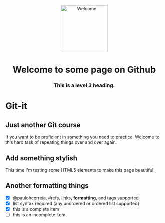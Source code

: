 <p style="text-align:center;" markdown="1">
  <img src="https://octodex.github.com/images/filmtocat.png" alt="Welcome" height="150 px" width="150 px"> 
</p>

<h1 style="text-align: center;" markdown="1">Welcome to some page on Github</h1>

<h3 style="text-align: center;" markdown="1">This is a level 3 heading.</h3>

# Git-it

<h2>
  <span class='icon icon-info'></span> Just another Git course
</h2>

If you want to be proficient in something you need to practice. Welcome to this hard task of repeating things over and over again.

<h2>
  <span class='icon icon-device-camera-video'></span> Add something stylish
</h2>

This time I'm testing some HTML5 elements to make this page beautiful.

## Another formatting things

- [x] @paulohcorreia, #refs, [links](), **formatting**, and <del>tags</del> supported
- [x] list syntax required (any unordered or ordered list supported)
- [x] this is a complete item
- [ ] this is an incomplete item

